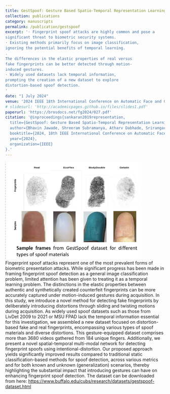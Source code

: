 ```yaml
---
title: GestSpoof: Gesture Based Spatio-Temporal Representation Learning for Robust Fingerprint Presentation Attack Detection"
collection: publications
category: manuscripts
permalink: /publication/gestspoof
excerpt: '· Fingerprint spoof attacks are highly common and pose a
significant threat to biometric security systems.
· Existing methods primarily focus on image classification,
ignoring the potential benefits of temporal learning.
.
The differences in the elastic properties of real versus
fake fingerprints can be better detected through motion-
induced gestures.
· Widely used datasets lack temporal information,
prompting the creation of a new dataset to explore
distortion-based spoof detection.
'
date: "1 July 2024"
venue: '2024 IEEE 18th International Conference on Automatic Face and Gesture Recognition (FG)<a href="https://ieeexplore.ieee.org/xpl/conhome/10581880/proceeding">'
# slidesurl: 'http://academicpages.github.io/files/slides1.pdf'
paperurl: 'https://brosdocs.net/fg2024/027.pdf'
citation: '@inproceedings{sankaran2019representation,
  title={GestSpoof: Gesture Based Spatio-Temporal Representation Learning For Robust Fingerprint Presentation Attack Detection},
  author={Bhavin Jawade, Shreeram Subramanya, Atharv Dabhade, Srirangaraj Setlur, Venu Govindaraju},
  booktitle={2024, 18th IEEE International Conference on Automatic Face & Gesture Recognition (FG 2024)},
  year={2024},
  organization={IEEE}
}.'
---
```

<img src='/images/spoof_fingerprints.png' href="https://github.com/shreeramgs/GestSpoof/blob/main/GestSpoof_Dataset_Final_Poster.pdf"> Fingerprint spoof attacks represent one of the most prevalent forms of biometric presentation attacks. While significant progress has been made in framing fingerprint spoof detection as a general image classification problem, limited attention has been given to treating it as a temporal learning problem. The distinctions in the elastic properties between authentic and synthetically created counterfeit fingerprints can be more accurately captured under motion-induced gestures during acquisition. In this study, we introduce a novel method for detecting fake fingerprints by deliberately introducing distortions through sliding and twisting motions during acquisition. As widely used spoof datasets such as those from LivDet 2009 to 2021 or MSU FPAD lack the temporal information essential for this investigation, we assembled a new dataset focused on distortion-based fake and real fingerprints, encompassing various types of spoof materials and diverse distortions. This gesture-equipped dataset comprises more than 3680 videos gathered from 184 unique fingers. Additionally, we present a novel spatial-temporal multi-modal network for detecting fingerprint spoofs using intentional-distortion. Our proposed approach yields significantly improved results compared to traditional static classification-based methods for spoof detection, across various metrics and for both known and unknown (generalization) scenarios, thereby highlighting the substantial impact that introducing gestures can have on enhancing fingerprint spoof detection. The dataset can be downloaded from here: https://www.buffalo.edu/cubs/research/datasets/gestspoof-dataset.html